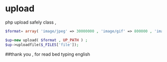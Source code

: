 upload
======

php upload safely class , 

```php
$format= array( 'image/jpeg' => 30000000 , 'image/gif' => 800000 , 'image/png' => 400000 ) ; //all format allow upload

$up=new upload( $format , UP_PATH ) ;
$up->uploadfile($_FILES['file']);

```

##thank you , for read bed typing english









